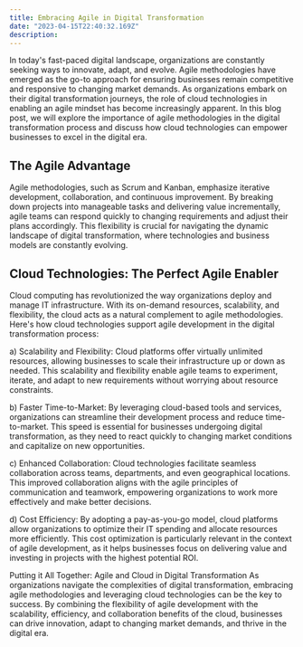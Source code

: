 ```yaml
---
title: Embracing Agile in Digital Transformation
date: "2023-04-15T22:40:32.169Z"
description:
---
```


In today's fast-paced digital landscape, organizations are constantly seeking ways to innovate, adapt, and evolve. Agile methodologies have emerged as the go-to approach for ensuring businesses remain competitive and responsive to changing market demands. As organizations embark on their digital transformation journeys, the role of cloud technologies in enabling an agile mindset has become increasingly apparent. In this blog post, we will explore the importance of agile methodologies in the digital transformation process and discuss how cloud technologies can empower businesses to excel in the digital era.

## The Agile Advantage
Agile methodologies, such as Scrum and Kanban, emphasize iterative development, collaboration, and continuous improvement. By breaking down projects into manageable tasks and delivering value incrementally, agile teams can respond quickly to changing requirements and adjust their plans accordingly. This flexibility is crucial for navigating the dynamic landscape of digital transformation, where technologies and business models are constantly evolving.

## Cloud Technologies: The Perfect Agile Enabler
Cloud computing has revolutionized the way organizations deploy and manage IT infrastructure. With its on-demand resources, scalability, and flexibility, the cloud acts as a natural complement to agile methodologies. Here's how cloud technologies support agile development in the digital transformation process:

a) Scalability and Flexibility: Cloud platforms offer virtually unlimited resources, allowing businesses to scale their infrastructure up or down as needed. This scalability and flexibility enable agile teams to experiment, iterate, and adapt to new requirements without worrying about resource constraints.

b) Faster Time-to-Market: By leveraging cloud-based tools and services, organizations can streamline their development process and reduce time-to-market. This speed is essential for businesses undergoing digital transformation, as they need to react quickly to changing market conditions and capitalize on new opportunities.

c) Enhanced Collaboration: Cloud technologies facilitate seamless collaboration across teams, departments, and even geographical locations. This improved collaboration aligns with the agile principles of communication and teamwork, empowering organizations to work more effectively and make better decisions.

d) Cost Efficiency: By adopting a pay-as-you-go model, cloud platforms allow organizations to optimize their IT spending and allocate resources more efficiently. This cost optimization is particularly relevant in the context of agile development, as it helps businesses focus on delivering value and investing in projects with the highest potential ROI.

Putting it All Together: Agile and Cloud in Digital Transformation
As organizations navigate the complexities of digital transformation, embracing agile methodologies and leveraging cloud technologies can be the key to success. By combining the flexibility of agile development with the scalability, efficiency, and collaboration benefits of the cloud, businesses can drive innovation, adapt to changing market demands, and thrive in the digital era.




